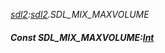 _[sdl2](../../modules/sdl2/sdl2-module.md):[sdl2](../../modules/sdl2/sdl2-module.md).SDL\_MIX\_MAXVOLUME_
##### Const SDL\_MIX\_MAXVOLUME:[Int](../../modules/wonkey/wonkey-types-int.md)
